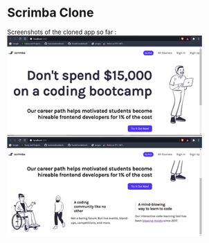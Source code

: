 # Scrimba Clone  


Screenshots of the cloned app so far :  
<img src="app_screenshots/main_page.png" width = "450" >   
<img src="app_screenshots/about_section.png" width = "450" >  
